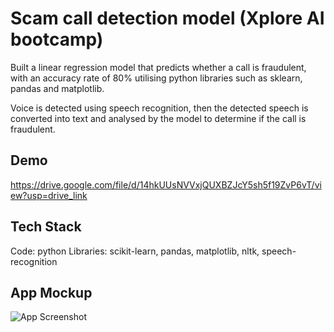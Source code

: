 
# Scam call detection model (Xplore AI bootcamp)

Built a linear regression model that predicts whether a call is fraudulent, with an accuracy rate of 80% utilising python libraries such as sklearn, pandas and matplotlib.

Voice is detected using speech recognition, then the detected speech is converted into text and analysed by the model to determine if the call is fraudulent.

## Demo

https://drive.google.com/file/d/14hkUUsNVVxjQUXBZJcY5sh5f19ZvP6vT/view?usp=drive_link



## Tech Stack

Code: python
Libraries: scikit-learn, pandas, matplotlib, nltk, speech-recognition


## App Mockup

![App Screenshot](https://drive.google.com/file/d/1edVyWfOZWniY_JvRJaNUmlfBegNX1hBW/view?usp=drive_link)

